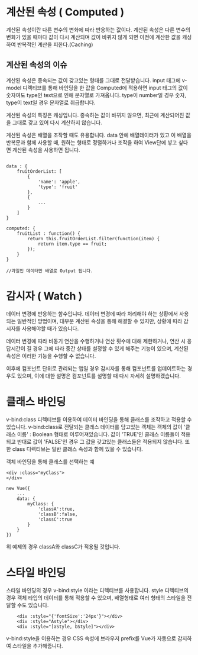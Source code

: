 # 계산된 속성 ( Computed )
계산된 속성이란 다른 변수의 변화에 따라 반응하는 값이다.
계산된 속성은 다른 변수의 변화가 있을 때마다 값이 다시 계산되며 
값이 바뀌지 않게 되면 이전에 계산한 값을 캐싱하여 반복적인 계산을 피한다.(Caching)

## 계산된 속성의 이슈

계산된 속성은 종속되는 값이 갖고있는 형태를 그대로 전달받습니다.
input 태그에 v-model 디렉티브를 통해 바인딩을 한 값을 Computed에 적용하면
input 태그의 값이 숫자여도 type인 text으로 인해 문자열로 가져옵니다.
type이 number일 경우 숫자, type이 text일 경우 문자열로 취급합니다.

계산된 속성의 특징은 캐싱입니다.
종속하는 값이 바뀌지 않으면, 최근에 계산되어진 값을 그대로 갖고 있어 다시 계산하지 않습니다.

계산된 속성은 배열을 조작할 때도 유용합니다.
data 안에 배열데이터가 있고 이 배열을 반복문과 함께 사용할 때,
원하는 형태로 정렬하거나 조작을 하여 View단에 넣고 싶다면 계산된 속성을 사용하면 됩니다.

```

data : {
    fruitOrderList: [ 
        {
            'name': 'apple',
            'type': 'fruit'
        },
        {
            ...
        }
    ]
}

computed: {
    fruitList : function() {
        return this.fruitOrderList.filter(function(item) {
            return item.type == fruit;
        });
    }
}

//과일인 데이터만 배열로 Output 됩니다.

```

# 감시자 ( Watch )

데이터 변경에 반응하는 함수입니다.
데이터 변경에 따라 처리해야 하는 상황에서 사용되는 일반적인 방법이며,
대부분 계산된 속성을 통해 해결할 수 있지만, 상황에 따라 감시자를 사용해야할 때가 있습니다.

데이터 변경에 따라 비동기 연산을 수행하거나 연산 횟수에 대해 제한하거나, 
연산 시 응답시간이 길 경우 그에 따라 중간 상태를 설정할 수 있게 해주는 기능이 있으며, 
계산된 속성은 이러한 기능을 수행할 수 없습니다.

이후에 컴포넌트 단위로 관리되는 앱일 경우 감시자를 통해 컴포넌트를 업데이트하는 경우도 있으며,
이에 대한 설명은 컴포넌트를 설명할 때 다시 자세히 설명하겠습니다.

# 클래스 바인딩

v-bind:class 디렉티브를 이용하여 데이터 바인딩을 통해 클래스를 조작하고 적용할 수 있습니다.
v-bind:class로 전달되는 클래스 데이터를 담고있는 객체는 객체의 값이 '클래스 이름' : Boolean 형태로 이루어져있습니다.
값이 'TRUE'인 클래스 이름들이 적용되고 반대로 값이 'FALSE'인 경우 그 값을 갖고있는 클래스들은 적용되지 않습니다.
또한 class 디렉티브는 일반 클래스 속성과 함께 있을 수 있습니다.

객체 바인딩을 통해 클래스를 선택하는 예
```
<div :class="myClass">
</div>

new Vue({
    ...
    data: {
        myClass: {
            'classA':true,
            'classB':false,
            'classC':true
        }
    }
})
```

위 예제의 경우 classA와 classC가 적용될 것입니다.

# 스타일 바인딩

스타일 바인딩의 경우 v-bind:style 이라는 디렉티브를 사용합니다.
style 디렉티브의 경우 객체 타입의 데이터를 통해 적용할 수 있으며,
배열형태로 여러 형태의 스타일을 전달할 수도 있습니다.

```
    <div :style="{'fontSize':'24px'}"></div>
    <div :style="Astyle"></div>
    <div :style="[aStyle, bStyle]"></div>
```

v-bind:style을 이용하는 경우 CSS 속성에 브라우저 prefix를 Vue가 자동으로 감지하여 스타일을 추가해줍니다.
